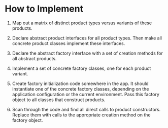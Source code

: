 # How to Implement
1. Map out a matrix of distinct product types versus variants of these products.

1. Declare abstract product interfaces for all product types. Then make all concrete product classes implement these interfaces.

1. Declare the abstract factory interface with a set of creation methods for all abstract products.

1. Implement a set of concrete factory classes, one for each product variant.

1. Create factory initialization code somewhere in the app. It should instantiate one of the concrete factory classes, depending on the application configuration or the current environment. Pass this factory object to all classes that construct products.

1. Scan through the code and find all direct calls to product constructors. Replace them with calls to the appropriate creation method on the factory object.